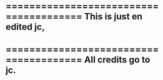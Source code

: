 =======================================
This is just en edited jc,
=======================================
=======================================
All credits go to jc.
=======================================



